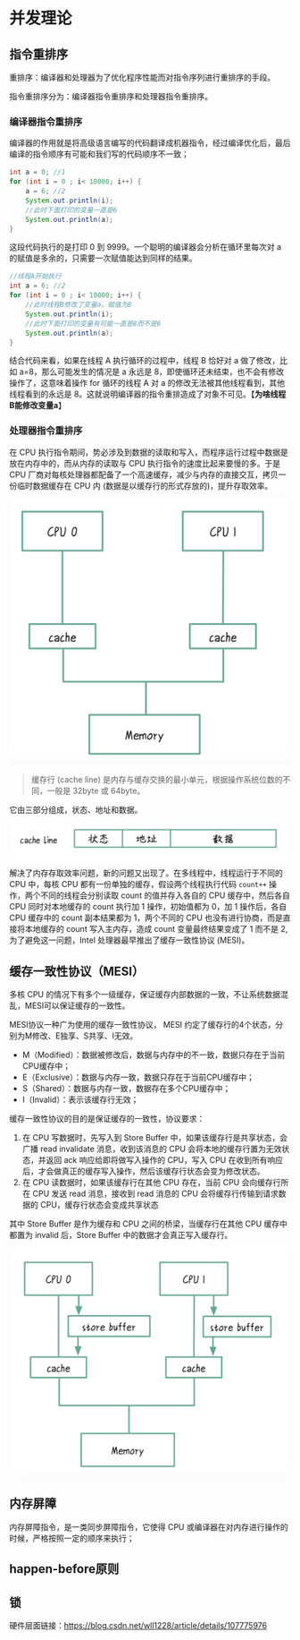 # 并发理论

## 指令重排序

重排序：编译器和处理器为了优化程序性能而对指令序列进行重排序的手段。

指令重排序分为：编译器指令重排序和处理器指令重排序。

### 编译器指令重排序

编译器的作用就是将高级语言编写的代码翻译成机器指令，经过编译优化后，最后编译的指令顺序有可能和我们写的代码顺序不一致；

```java
int a = 0; //1
for (int i = 0 ; i< 10000; i++) {
    a = 6; //2
    System.out.println(i);
    //此时下面打印的变量一直是6
    System.out.println(a);
}
```

这段代码执行的是打印 0 到 9999。一个聪明的编译器会分析在循环里每次对 a 的赋值是多余的，只需要一次赋值能达到同样的结果。

```java
//线程A开始执行
int a = 6; //2
for (int i = 0 ; i< 10000; i++) {
    //此时线程B修改了变量a，赋值为8
    System.out.println(i);
    //此时下面打印的变量有可能一直是8而不是6
    System.out.println(a);
}
```

结合代码来看，如果在线程 A 执行循环的过程中，线程 B 恰好对 a 做了修改，比如 a=8，那么可能发生的情况是 a 永远是 8，即使循环还未结束，也不会有修改操作了，这意味着操作 for 循环的线程 A 对 a 的修改无法被其他线程看到，其他线程看到的永远是 8。这就说明编译器的指令重排造成了对象不可见。【**为啥线程B能修改变量a**】



### 处理器指令重排序

在 CPU 执行指令期间，势必涉及到数据的读取和写入，而程序运行过程中数据是放在内存中的，而从内存的读取与 CPU 执行指令的速度比起来要慢的多。于是 CPU 厂商对每核处理器都配备了一个高速缓存，减少与内存的直接交互，拷贝一份临时数据缓存在 CPU 内 (数据是以缓存行的形式存放的)，提升存取效率。

![image-20210728220523455](asserts/image-20210728220523455.png)

> 缓存行 (cache line) 是内存与缓存交换的最小单元，根据操作系统位数的不同，一般是 32byte 或 64byte。

它由三部分组成，状态、地址和数据。

![image-20210728220632979](asserts/image-20210728220632979.png)

解决了内存存取效率问题，新的问题又出现了。在多线程中，线程运行于不同的 CPU 中，每核 CPU 都有一份单独的缓存，假设两个线程执行代码 `count++` 操作，两个不同的线程会分别读取 count 的值并存入各自的 CPU 缓存中，然后各自 CPU 同时对本地缓存的 count 执行加 1 操作，初始值都为 0，加 1 操作后，各自 CPU 缓存中的 count 副本结果都为 1，两个不同的 CPU 也没有进行协商，而是直接将本地缓存的 count 写入主内存，造成 count 变量最终结果变成了 1 而不是 2, 为了避免这一问题，Intel 处理器最早推出了缓存一致性协议 (MESI)。



## 缓存一致性协议（MESI）

多核 CPU 的情况下有多个一级缓存，保证缓存内部数据的一致，不让系统数据混乱，MESI可以保证缓存的一致性。

MESI协议一种广为使用的缓存一致性协议， MESI 约定了缓存行的4个状态，分别为M修改、E独享、S共享、I无效。

- M（Modified）：数据被修改后，数据与内存中的不一致，数据只存在于当前CPU缓存中；
- E（Exclusive）：数据与内存一致，数据只存在于当前CPU缓存中；
- S（Shared）：数据与内存一致，数据存在多个CPU缓存中；
- I（Invalid）：表示该缓存行无效；



缓存一致性协议的目的是保证缓存的一致性，协议要求：

1. 在 CPU 写数据时，先写入到 Store Buffer 中，如果该缓存行是共享状态，会广播 read invalidate 消息，收到该消息的 CPU 会将本地的缓存行置为无效状态，并返回 ack 响应给即将做写入操作的 CPU，写入 CPU 在收到所有响应后，才会做真正的缓存写入操作，然后该缓存行状态会变为修改状态。
2. 在 CPU 读数据时，如果该缓存行在其他 CPU 存在，当前 CPU 会向缓存行所在 CPU 发送 read 消息，接收到 read 消息的 CPU 会将缓存行传输到请求数据的 CPU，缓存行状态会变成共享状态

其中 Store Buffer 是作为缓存和 CPU 之间的桥梁，当缓存行在其他 CPU 缓存中都置为 invalid 后，Store Buffer 中的数据才会真正写入缓存行。

![image-20210728221816327](asserts/image-20210728221816327.png)





## 内存屏障

内存屏障指令，是一类同步屏障指令，它使得 CPU 或编译器在对内存进行操作的时候，严格按照一定的顺序来执行；





## happen-before原则



## 锁





硬件层面链接：https://blog.csdn.net/wll1228/article/details/107775976